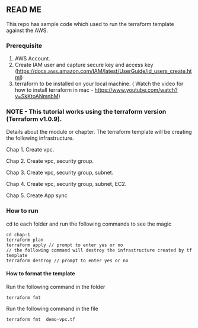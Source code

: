 ## READ ME ##

This repo has sample code which used to run the terraform template against the AWS.

### Prerequisite ### 

1. AWS Account.
2. Create IAM user and capture secure key and access key (https://docs.aws.amazon.com/IAM/latest/UserGuide/id_users_create.html)
3. terraform to be installed on your local machine. ( Watch the video for how to install terraform in mac - https://www.youtube.com/watch?v=SkKtoANmnbM)


###  NOTE - This tutorial works using the terraform version (Terraform v1.0.9). ###  

Details about the module or chapter. The terraform template will be creating the following infrastructure.

Chap 1. Create vpc.

Chap 2. Create vpc, security group.

Chap 3. Create vpc, security group, subnet.

Chap 4. Create vpc, security group, subnet, EC2.

Chap 5. Create App sync


###  How to run ### 

cd to each folder and run the following commands to see the magic

```
cd chap-1
terraform plan
terraform apply // prompt to enter yes or no
// the following command will destroy the infrastructure created by tf template
terraform destroy // prompt to enter yes or no
```


#### How to format the template ####
Run the following command in the folder

```
terraform fmt
```
Run the following command in the file

```
terraform fmt  demo-vpc.tf
```
